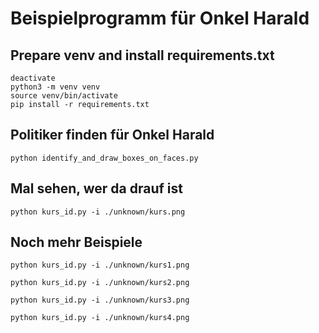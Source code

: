 # Beispielprogramm für Onkel Harald


## Prepare venv and install requirements.txt
```
deactivate
python3 -m venv venv
source venv/bin/activate
pip install -r requirements.txt

```

## Politiker finden für Onkel Harald

```
python identify_and_draw_boxes_on_faces.py

```

## Mal sehen, wer da drauf ist

```
python kurs_id.py -i ./unknown/kurs.png

```

## Noch mehr Beispiele 

```
python kurs_id.py -i ./unknown/kurs1.png

```

```
python kurs_id.py -i ./unknown/kurs2.png

```

```
python kurs_id.py -i ./unknown/kurs3.png

```

```
python kurs_id.py -i ./unknown/kurs4.png

```
